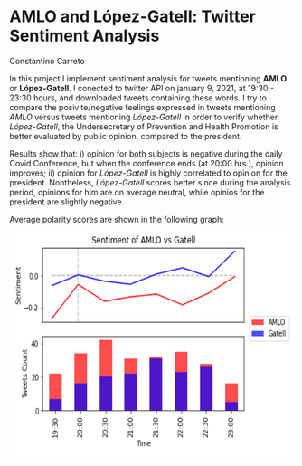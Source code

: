 # AMLO and López-Gatell: Twitter Sentiment Analysis

Constantino Carreto 

In this project I implement sentiment analysis for tweets mentioning **AMLO** or **López-Gatell**. I conected to twitter API on january 9, 2021, at 19:30 - 23:30 hours, and downloaded tweets containing these words. I try to compare the posivite/negative feelings expressed in tweets mentioning _AMLO_ versus tweets mentioning _López-Gatell_ in order to verify whether _López-Gatell_, the Undersecretary of Prevention and Health Promotion is better evaluated by public opinion, compared to the president. 

Results show that: i) opinion for both subjects is negative during the daily Covid Conference, but when the conference ends (at 20:00 hrs.), opinion improves; ii) opinion for _López-Gatell_ is highly correlated to opinion for the president. Nontheless, _López-Gatell_ scores better since during the analysis period, opinions for him are on average neutral, while opinios for the president are slightly negative.


Average polarity scores are shown in the following graph:

<img src="./sentiment_amlo_gatell.png"
     alt="Markdown Monster icon"
     style="float: left; margin-right: 5px;"
     width="600" height="400" />
